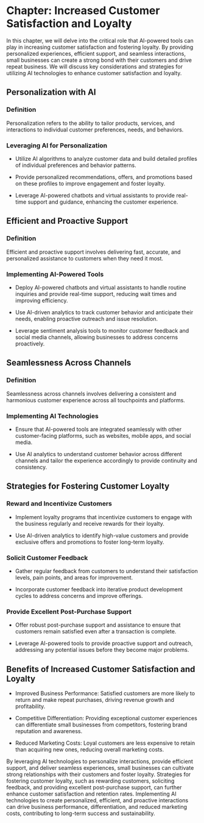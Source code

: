 Chapter: Increased Customer Satisfaction and Loyalty
====================================================

In this chapter, we will delve into the critical role that AI-powered tools can play in increasing customer satisfaction and fostering loyalty. By providing personalized experiences, efficient support, and seamless interactions, small businesses can create a strong bond with their customers and drive repeat business. We will discuss key considerations and strategies for utilizing AI technologies to enhance customer satisfaction and loyalty.

Personalization with AI
-----------------------

### Definition

Personalization refers to the ability to tailor products, services, and interactions to individual customer preferences, needs, and behaviors.

### Leveraging AI for Personalization

* Utilize AI algorithms to analyze customer data and build detailed profiles of individual preferences and behavior patterns.

* Provide personalized recommendations, offers, and promotions based on these profiles to improve engagement and foster loyalty.

* Leverage AI-powered chatbots and virtual assistants to provide real-time support and guidance, enhancing the customer experience.

Efficient and Proactive Support
-------------------------------

### Definition

Efficient and proactive support involves delivering fast, accurate, and personalized assistance to customers when they need it most.

### Implementing AI-Powered Tools

* Deploy AI-powered chatbots and virtual assistants to handle routine inquiries and provide real-time support, reducing wait times and improving efficiency.

* Use AI-driven analytics to track customer behavior and anticipate their needs, enabling proactive outreach and issue resolution.

* Leverage sentiment analysis tools to monitor customer feedback and social media channels, allowing businesses to address concerns proactively.

Seamlessness Across Channels
----------------------------

### Definition

Seamlessness across channels involves delivering a consistent and harmonious customer experience across all touchpoints and platforms.

### Implementing AI Technologies

* Ensure that AI-powered tools are integrated seamlessly with other customer-facing platforms, such as websites, mobile apps, and social media.

* Use AI analytics to understand customer behavior across different channels and tailor the experience accordingly to provide continuity and consistency.

Strategies for Fostering Customer Loyalty
-----------------------------------------

### Reward and Incentivize Customers

* Implement loyalty programs that incentivize customers to engage with the business regularly and receive rewards for their loyalty.

* Use AI-driven analytics to identify high-value customers and provide exclusive offers and promotions to foster long-term loyalty.

### Solicit Customer Feedback

* Gather regular feedback from customers to understand their satisfaction levels, pain points, and areas for improvement.

* Incorporate customer feedback into iterative product development cycles to address concerns and improve offerings.

### Provide Excellent Post-Purchase Support

* Offer robust post-purchase support and assistance to ensure that customers remain satisfied even after a transaction is complete.

* Leverage AI-powered tools to provide proactive support and outreach, addressing any potential issues before they become major problems.

Benefits of Increased Customer Satisfaction and Loyalty
-------------------------------------------------------

* Improved Business Performance: Satisfied customers are more likely to return and make repeat purchases, driving revenue growth and profitability.

* Competitive Differentiation: Providing exceptional customer experiences can differentiate small businesses from competitors, fostering brand reputation and awareness.

* Reduced Marketing Costs: Loyal customers are less expensive to retain than acquiring new ones, reducing overall marketing costs.

By leveraging AI technologies to personalize interactions, provide efficient support, and deliver seamless experiences, small businesses can cultivate strong relationships with their customers and foster loyalty. Strategies for fostering customer loyalty, such as rewarding customers, soliciting feedback, and providing excellent post-purchase support, can further enhance customer satisfaction and retention rates. Implementing AI technologies to create personalized, efficient, and proactive interactions can drive business performance, differentiation, and reduced marketing costs, contributing to long-term success and sustainability.
